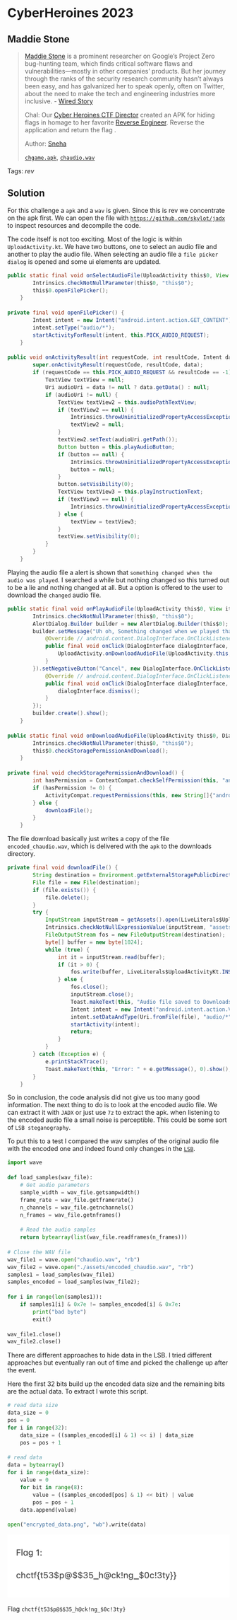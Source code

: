 # CyberHeroines 2023

## Maddie Stone

> [Maddie Stone](https://www.wired.com/story/maddie-stone-project-zero-reverse-engineering/) is a prominent researcher on Google’s Project Zero bug-hunting team, which finds critical software flaws and vulnerabilities—mostly in other companies’ products. But her journey through the ranks of the security research community hasn’t always been easy, and has galvanized her to speak openly, often on Twitter, about the need to make the tech and engineering industries more inclusive. - [Wired Story](https://www.wired.com/story/maddie-stone-project-zero-reverse-engineering/)
> 
> Chal: Our [Cyber Heroines CTF Director](https://www.fit.edu/faculty-profiles/s/sudhakaran-sneha/) created an APK for hiding flags in homage to her favorite [Reverse Engineer](https://www.youtube.com/watch?v=U6qTcpCfuFc). Reverse the application and return the flag .
>
>  Author: [Sneha](https://www.snehasudhakaran.com/)
>
> [`chgame.apk`](chgame.apk), [`chaudio.wav`](chaudio.wav)

Tags: _rev_

## Solution
For this challenge a `apk` and a `wav` is given. Since this is rev we concentrate on the apk first. We can open the file with [`https://github.com/skylot/jadx`](JADX) to inspect resources and decompile the code.

The code itself is not too exciting. Most of the logic is within `UploadActivity.kt`. We have two buttons, one to select an audio file and another to play the audio file. When selecting an audio file a `file picker dialog` is opened and some ui elements are updated.

```java
public static final void onSelectAudioFile(UploadActivity this$0, View it) {
        Intrinsics.checkNotNullParameter(this$0, "this$0");
        this$0.openFilePicker();
    }

private final void openFilePicker() {
        Intent intent = new Intent("android.intent.action.GET_CONTENT");
        intent.setType("audio/*");
        startActivityForResult(intent, this.PICK_AUDIO_REQUEST);
    }

public void onActivityResult(int requestCode, int resultCode, Intent data) {
        super.onActivityResult(requestCode, resultCode, data);
        if (requestCode == this.PICK_AUDIO_REQUEST && resultCode == -1) {
            TextView textView = null;
            Uri audioUri = data != null ? data.getData() : null;
            if (audioUri != null) {
                TextView textView2 = this.audioPathTextView;
                if (textView2 == null) {
                    Intrinsics.throwUninitializedPropertyAccessException("audioPathTextView");
                    textView2 = null;
                }
                textView2.setText(audioUri.getPath());
                Button button = this.playAudioButton;
                if (button == null) {
                    Intrinsics.throwUninitializedPropertyAccessException("playAudioButton");
                    button = null;
                }
                button.setVisibility(0);
                TextView textView3 = this.playInstructionText;
                if (textView3 == null) {
                    Intrinsics.throwUninitializedPropertyAccessException("playInstructionText");
                } else {
                    textView = textView3;
                }
                textView.setVisibility(0);
            }
        }
    }
```

Playing the audio file a alert is shown that `something changed when the audio was played`. I searched a while but nothing changed so this turned out to be a lie and nothing changed at all. But a option is offered to the user to download the `changed` audio file.

```java
public static final void onPlayAudioFile(UploadActivity this$0, View it) {
        Intrinsics.checkNotNullParameter(this$0, "this$0");
        AlertDialog.Builder builder = new AlertDialog.Builder(this$0);
        builder.setMessage("Uh oh, Something changed when we played that audio. Let's give you that audio file back now").setPositiveButton("Download", new DialogInterface.OnClickListener() { // from class: com.example.embeddedgame.UploadActivity$$ExternalSyntheticLambda0
            @Override // android.content.DialogInterface.OnClickListener
            public final void onClick(DialogInterface dialogInterface, int i) {
                UploadActivity.onDownloadAudioFile(UploadActivity.this, dialogInterface, i);
            }
        }).setNegativeButton("Cancel", new DialogInterface.OnClickListener() { // from class: com.example.embeddedgame.UploadActivity$$ExternalSyntheticLambda1
            @Override // android.content.DialogInterface.OnClickListener
            public final void onClick(DialogInterface dialogInterface, int i) {
                dialogInterface.dismiss();
            }
        });
        builder.create().show();
    }

public static final void onDownloadAudioFile(UploadActivity this$0, DialogInterface dialogInterface, int i) {
        Intrinsics.checkNotNullParameter(this$0, "this$0");
        this$0.checkStoragePermissionAndDownload();
    }

private final void checkStoragePermissionAndDownload() {
        int hasPermission = ContextCompat.checkSelfPermission(this, "android.permission.WRITE_EXTERNAL_STORAGE");
        if (hasPermission != 0) {
            ActivityCompat.requestPermissions(this, new String[]{"android.permission.WRITE_EXTERNAL_STORAGE"}, 100);
        } else {
            downloadFile();
        }
    }
```

The file download basically just writes a copy of the file `encoded_chaudio.wav`, which is delivered with the `apk` to the downloads directory.

```java
private final void downloadFile() {
        String destination = Environment.getExternalStoragePublicDirectory(Environment.DIRECTORY_DOWNLOADS).toString() + "encoded_chaudio.wav";
        File file = new File(destination);
        if (file.exists()) {
            file.delete();
        }
        try {
            InputStream inputStream = getAssets().open(LiveLiterals$UploadActivityKt.INSTANCE.m85x7edd2ff());
            Intrinsics.checkNotNullExpressionValue(inputStream, "assets.open(\"encoded_chaudio.wav\")");
            FileOutputStream fos = new FileOutputStream(destination);
            byte[] buffer = new byte[1024];
            while (true) {
                int it = inputStream.read(buffer);
                if (it > 0) {
                    fos.write(buffer, LiveLiterals$UploadActivityKt.INSTANCE.m87xdeeff43b(), it);
                } else {
                    fos.close();
                    inputStream.close();
                    Toast.makeText(this, "Audio file saved to Downloads", 0).show();
                    Intent intent = new Intent("android.intent.action.VIEW");
                    intent.setDataAndType(Uri.fromFile(file), "audio/*");
                    startActivity(intent);
                    return;
                }
            }
        } catch (Exception e) {
            e.printStackTrace();
            Toast.makeText(this, "Error: " + e.getMessage(), 0).show();
        }
    }
```

So in conclusion, the code analysis did not give us too many good information. The next thing to do is to look at the encoded audio file. We can extract it with `JADX` or just use `7z` to extract the apk. when listening to the encoded audio file a small noise is perceptible. This could be some sort of `LSB steganography`.

To put this to a test I compared the wav samples of the original audio file with the encoded one and indeed found only changes in the [`LSB`](https://en.wikipedia.org/wiki/Bit_numbering#LSb_0_bit_numbering).

```python
import wave

def load_samples(wav_file):
    # Get audio parameters
    sample_width = wav_file.getsampwidth()
    frame_rate = wav_file.getframerate()
    n_channels = wav_file.getnchannels()
    n_frames = wav_file.getnframes()

    # Read the audio samples
    return bytearray(list(wav_file.readframes(n_frames)))

# Close the WAV file
wav_file1 = wave.open("chaudio.wav", "rb")
wav_file2 = wave.open("./assets/encoded_chaudio.wav", "rb")
samples1 = load_samples(wav_file1)
samples_encoded = load_samples(wav_file2);

for i in range(len(samples1)):
    if samples1[i] & 0x7e != samples_encoded[i] & 0x7e:
        print("bad byte")
        exit()

wav_file1.close()
wav_file2.close()
```

There are different approaches to hide data in the LSB. I tried different approaches but eventually ran out of time and picked the challenge up after the event. 

Here the first 32 bits build up the encoded data size and the remaining bits are the actual data. To extract I wrote this script.

```python
# read data size
data_size = 0
pos = 0
for i in range(32):
    data_size = ((samples_encoded[i] & 1) << i) | data_size
    pos = pos + 1

# read data
data = bytearray()
for i in range(data_size):
    value = 0
    for bit in range(8):
        value = ((samples_encoded[pos] & 1) << bit) | value
        pos = pos + 1
    data.append(value)

open("encrypted_data.png", "wb").write(data)
```

![](encrypted_data.png)

Flag `chctf{t53$p@$$35_h@ck!ng_$0c!3ty}`